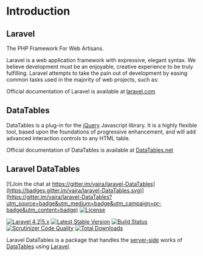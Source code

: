 # Introduction

<a name="laravel"></a>
## Laravel
The PHP Framework For Web Artisans.

Laravel is a web application framework with expressive, elegant syntax.
We believe development must be an enjoyable, creative experience to be truly fulfilling.
Laravel attempts to take the pain out of development by easing common tasks used in the majority of web projects, such as:

Official documentation of Laravel is available at [laravel.com](https://laravel.com/)

<a name="DataTables"></a>
## DataTables
DataTables is a plug-in for the [jQuery](https://jquery.com/) Javascript library.
It is a highly flexible tool, based upon the foundations of progressive enhancement, and will add advanced interaction controls to any HTML table.

Official documentation of DataTables is available at [DataTables.net](https://DataTables.net)

<a name="laravel-DataTables"></a>
## Laravel DataTables

[![Join the chat at https://gitter.im/yajra/laravel-DataTables](https://badges.gitter.im/yajra/laravel-DataTables.svg)](https://gitter.im/yajra/laravel-DataTables?utm_source=badge&utm_medium=badge&utm_campaign=pr-badge&utm_content=badge)
[![License](https://poser.pugx.org/yajra/laravel-DataTables-oracle/license)](https://packagist.org/packages/yajra/laravel-DataTables-oracle)

[![Laravel 4.2|5.x](https://img.shields.io/badge/Laravel-4.2|5.x-orange.svg)](http://laravel.com)
[![Latest Stable Version](https://poser.pugx.org/yajra/laravel-DataTables-oracle/v/stable)](https://packagist.org/packages/yajra/laravel-DataTables-oracle)
[![Build Status](https://travis-ci.org/yajra/laravel-DataTables.svg?branch=master)](https://travis-ci.org/yajra/laravel-DataTables)
[![Scrutinizer Code Quality](https://scrutinizer-ci.com/g/yajra/{{package}}/badges/quality-score.png?b=master)](https://scrutinizer-ci.com/g/yajra/{{package}}/?branch=master)
[![Total Downloads](https://poser.pugx.org/yajra/laravel-DataTables-oracle/downloads)](https://packagist.org/packages/yajra/laravel-DataTables-oracle)

Laravel DataTables is a package that handles the [server-side](https://www.DataTables.net/manual/server-side) works of [DataTables](http://DataTables.net) using [Laravel](http://laravel.com).


